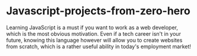 # Javascript-projects-from-zero-hero
Learning JavaScript is a must if you want to work as a web developer, which is the most obvious motivation. Even if a tech career isn't in your future, knowing this language however will allow you to create websites from scratch, which is a rather useful ability in today's employment market!
